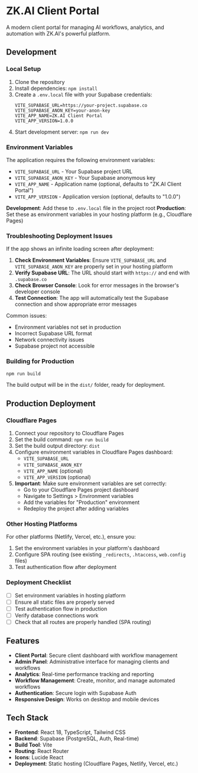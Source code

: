 # ZK.AI Client Portal

A modern client portal for managing AI workflows, analytics, and automation with ZK.AI's powerful platform.

## Development

### Local Setup

1. Clone the repository
2. Install dependencies: `npm install`
3. Create a `.env.local` file with your Supabase credentials:
   ```
   VITE_SUPABASE_URL=https://your-project.supabase.co
   VITE_SUPABASE_ANON_KEY=your-anon-key
   VITE_APP_NAME=ZK.AI Client Portal
   VITE_APP_VERSION=1.0.0
   ```
4. Start development server: `npm run dev`

### Environment Variables

The application requires the following environment variables:

- `VITE_SUPABASE_URL` - Your Supabase project URL
- `VITE_SUPABASE_ANON_KEY` - Your Supabase anonymous key
- `VITE_APP_NAME` - Application name (optional, defaults to "ZK.AI Client Portal")
- `VITE_APP_VERSION` - Application version (optional, defaults to "1.0.0")

**Development**: Add these to `.env.local` file in the project root
**Production**: Set these as environment variables in your hosting platform (e.g., Cloudflare Pages)

### Troubleshooting Deployment Issues

If the app shows an infinite loading screen after deployment:

1. **Check Environment Variables**: Ensure `VITE_SUPABASE_URL` and `VITE_SUPABASE_ANON_KEY` are properly set in your hosting platform
2. **Verify Supabase URL**: The URL should start with `https://` and end with `.supabase.co`
3. **Check Browser Console**: Look for error messages in the browser's developer console
4. **Test Connection**: The app will automatically test the Supabase connection and show appropriate error messages

Common issues:
- Environment variables not set in production
- Incorrect Supabase URL format
- Network connectivity issues
- Supabase project not accessible

### Building for Production

```bash
npm run build
```

The build output will be in the `dist/` folder, ready for deployment.

## Production Deployment

### Cloudflare Pages

1. Connect your repository to Cloudflare Pages
2. Set the build command: `npm run build`
3. Set the build output directory: `dist`
4. Configure environment variables in Cloudflare Pages dashboard:
   - `VITE_SUPABASE_URL`
   - `VITE_SUPABASE_ANON_KEY`
   - `VITE_APP_NAME` (optional)
   - `VITE_APP_VERSION` (optional)
5. **Important**: Make sure environment variables are set correctly:
   - Go to your Cloudflare Pages project dashboard
   - Navigate to Settings > Environment variables
   - Add the variables for "Production" environment
   - Redeploy the project after adding variables

### Other Hosting Platforms

For other platforms (Netlify, Vercel, etc.), ensure you:
1. Set the environment variables in your platform's dashboard
2. Configure SPA routing (see existing `_redirects`, `.htaccess`, `web.config` files)
3. Test authentication flow after deployment

### Deployment Checklist

- [ ] Set environment variables in hosting platform
- [ ] Ensure all static files are properly served
- [ ] Test authentication flow in production
- [ ] Verify database connections work
- [ ] Check that all routes are properly handled (SPA routing)

## Features

- **Client Portal**: Secure client dashboard with workflow management
- **Admin Panel**: Administrative interface for managing clients and workflows
- **Analytics**: Real-time performance tracking and reporting
- **Workflow Management**: Create, monitor, and manage automated workflows
- **Authentication**: Secure login with Supabase Auth
- **Responsive Design**: Works on desktop and mobile devices

## Tech Stack

- **Frontend**: React 18, TypeScript, Tailwind CSS
- **Backend**: Supabase (PostgreSQL, Auth, Real-time)
- **Build Tool**: Vite
- **Routing**: React Router
- **Icons**: Lucide React
- **Deployment**: Static hosting (Cloudflare Pages, Netlify, Vercel, etc.)